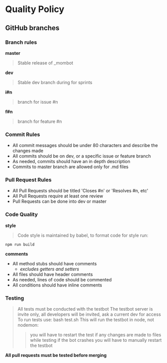 # Quality Policy

## GitHub branches

### Branch rules

**master**
> Stable release of _mombot

**dev**
> Stable dev branch during for sprints

**i#n**
> branch for issue #n

**f#n**
> branch for feature #n

### Commit Rules

- All commit messages should be under 80 characters and describe the changes made
- All commits should be on dev, or a specific issue or feature branch
- As needed, commits should have an in depth description
- Commits to master branch are allowed only for .md files

### Pull Request Rules

- All Pull Requests should be titled 'Closes #n' or 'Resolves #n, etc'
- All Pull Requests require at least one review
- Pull Requests can be done into dev or master

### Code Quality

**style**
> Code style is maintained by babel, to format code for style run:

    npm run build

**comments**
- All method stubs should have comments
    - *excludes getters and setters*
- All files should have header comments
- As needed, lines of code should be commented
- All conditions should have inline comments

### Testing

> All tests must be conducted with the testbot
> The testbot server is invite only, all developers will be invited, ask a current dev for access
> To run tests use:
    bash test.sh
> This will run the testbot in node, not nodemon:
>> you will have to restart the test if any changes are made to files while testing
>> if the bot crashes you will have to manually restart the testbot

**All pull requests must be tested before merging**